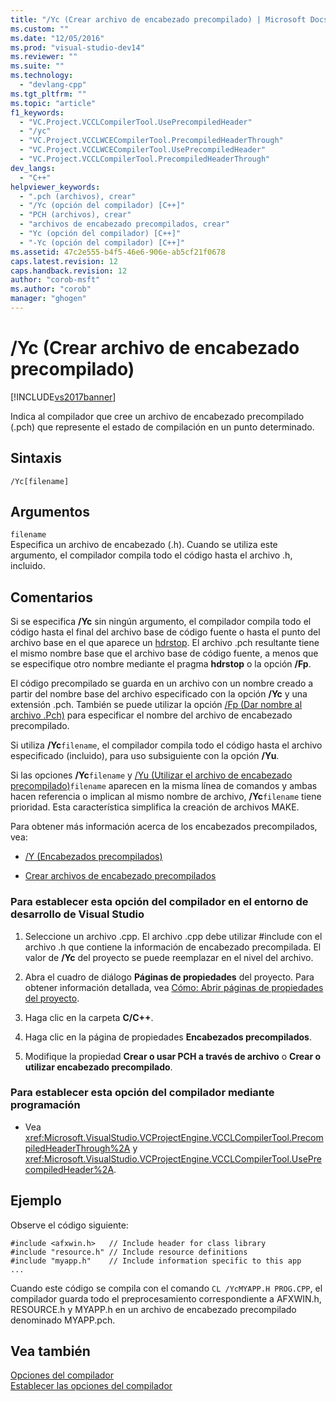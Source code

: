 ```yaml
---
title: "/Yc (Crear archivo de encabezado precompilado) | Microsoft Docs"
ms.custom: ""
ms.date: "12/05/2016"
ms.prod: "visual-studio-dev14"
ms.reviewer: ""
ms.suite: ""
ms.technology: 
  - "devlang-cpp"
ms.tgt_pltfrm: ""
ms.topic: "article"
f1_keywords: 
  - "VC.Project.VCCLCompilerTool.UsePrecompiledHeader"
  - "/yc"
  - "VC.Project.VCCLWCECompilerTool.PrecompiledHeaderThrough"
  - "VC.Project.VCCLWCECompilerTool.UsePrecompiledHeader"
  - "VC.Project.VCCLCompilerTool.PrecompiledHeaderThrough"
dev_langs: 
  - "C++"
helpviewer_keywords: 
  - ".pch (archivos), crear"
  - "/Yc (opción del compilador) [C++]"
  - "PCH (archivos), crear"
  - "archivos de encabezado precompilados, crear"
  - "Yc (opción del compilador) [C++]"
  - "-Yc (opción del compilador) [C++]"
ms.assetid: 47c2e555-b4f5-46e6-906e-ab5cf21f0678
caps.latest.revision: 12
caps.handback.revision: 12
author: "corob-msft"
ms.author: "corob"
manager: "ghogen"
---
```

# /Yc (Crear archivo de encabezado precompilado)
[!INCLUDE[vs2017banner](../../assembler/inline/includes/vs2017banner.md)]

Indica al compilador que cree un archivo de encabezado precompilado \(.pch\) que represente el estado de compilación en un punto determinado.  
  
## Sintaxis  
  
```  
/Yc[filename]  
```  
  
## Argumentos  
 `filename`  
 Especifica un archivo de encabezado \(.h\).  Cuando se utiliza este argumento, el compilador compila todo el código hasta el archivo .h, incluido.  
  
## Comentarios  
 Si se especifica **\/Yc** sin ningún argumento, el compilador compila todo el código hasta el final del archivo base de código fuente o hasta el punto del archivo base en el que aparece un [hdrstop](../../preprocessor/hdrstop.md).  El archivo .pch resultante tiene el mismo nombre base que el archivo base de código fuente, a menos que se especifique otro nombre mediante el pragma **hdrstop** o la opción **\/Fp**.  
  
 El código precompilado se guarda en un archivo con un nombre creado a partir del nombre base del archivo especificado con la opción **\/Yc** y una extensión .pch.  También se puede utilizar la opción [\/Fp \(Dar nombre al archivo .Pch\)](../../build/reference/fp-name-dot-pch-file.md) para especificar el nombre del archivo de encabezado precompilado.  
  
 Si utiliza **\/Yc**`filename`, el compilador compila todo el código hasta el archivo especificado \(incluido\), para uso subsiguiente con la opción **\/Yu**.  
  
 Si las opciones **\/Yc**`filename` y [\/Yu \(Utilizar el archivo de encabezado precompilado\)](../../build/reference/yu-use-precompiled-header-file.md)`filename` aparecen en la misma línea de comandos y ambas hacen referencia o implican al mismo nombre de archivo, **\/Yc**`filename` tiene prioridad.  Esta característica simplifica la creación de archivos MAKE.  
  
 Para obtener más información acerca de los encabezados precompilados, vea:  
  
-   [\/Y \(Encabezados precompilados\)](../../build/reference/y-precompiled-headers.md)  
  
-   [Crear archivos de encabezado precompilados](../../build/reference/creating-precompiled-header-files.md)  
  
### Para establecer esta opción del compilador en el entorno de desarrollo de Visual Studio  
  
1.  Seleccione un archivo .cpp.  El archivo .cpp debe utilizar \#include con el archivo .h que contiene la información de encabezado precompilada.  El valor de **\/Yc** del proyecto se puede reemplazar en el nivel del archivo.  
  
2.  Abra el cuadro de diálogo **Páginas de propiedades** del proyecto.  Para obtener información detallada, vea [Cómo: Abrir páginas de propiedades del proyecto](../../misc/how-to-open-project-property-pages.md).  
  
3.  Haga clic en la carpeta **C\/C\+\+**.  
  
4.  Haga clic en la página de propiedades **Encabezados precompilados**.  
  
5.  Modifique la propiedad **Crear o usar PCH a través de archivo** o **Crear o utilizar encabezado precompilado**.  
  
### Para establecer esta opción del compilador mediante programación  
  
-   Vea <xref:Microsoft.VisualStudio.VCProjectEngine.VCCLCompilerTool.PrecompiledHeaderThrough%2A> y <xref:Microsoft.VisualStudio.VCProjectEngine.VCCLCompilerTool.UsePrecompiledHeader%2A>.  
  
## Ejemplo  
 Observe el código siguiente:  
  
```  
#include <afxwin.h>   // Include header for class library  
#include "resource.h" // Include resource definitions  
#include "myapp.h"    // Include information specific to this app  
...  
```  
  
 Cuando este código se compila con el comando `CL /YcMYAPP.H PROG.CPP`, el compilador guarda todo el preprocesamiento correspondiente a AFXWIN.h, RESOURCE.h y MYAPP.h en un archivo de encabezado precompilado denominado MYAPP.pch.  
  
## Vea también  
 [Opciones del compilador](../../build/reference/compiler-options.md)   
 [Establecer las opciones del compilador](../../build/reference/setting-compiler-options.md)